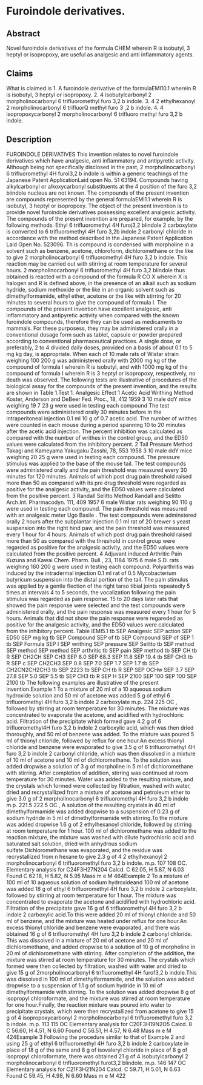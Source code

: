 # Furoindole derivatives.

## Abstract
Novel furoindole derivatives of the formula CHEM wherein R is isobutyl, 3 heptyl or isopropoxy, are useful as analgesic and anti inflammatory agents.

## Claims
What is claimed is 1. A furoindole derivative of the formulaEMI10.1 wherein R is isobutyl, 3 heptyl or isopropoxy. 2. 4 isobutylcarbonyl 2 morpholinocarbonyl 6 trifluoromethyl furo 3,2 b indole. 3. 4 2 ethylhexanoyl 2 morpholinocarbonyl 6 trifluorQ methyl furo 3 ,2 b indole. 4. 4 isopropoxycarbonyl 2 morpholinocarbonyl 6 trifluoro methyl furo 3,2 b indole.

## Description
FUROINDOLE DERIVATIVES This invention relates to novel furoindole derivatives which have analgesic, anti inflammatory and antipyretic activity. Although being not specifically disclosed in the past, 2 morpholinocarbonyl 6 trifluoromethyl 4H furol3,2 b indole is within a generic teachings of the Japanese Patent ApplicationLaid open No. 51 63194. Compounds having alkylcarbonyl or alkoxycarbonyl substituents at the 4 position of the furo 3,2 biindole nucleus are not known. The compounds of the present invention are compounds represented by the general formulaEMI1.1 wherein R is isobutyl, 3 heptyl or isopropoxy. The object of the present invention is to provide novel furoindole derivatives possessing excellent analgesic activity. The compounds of the present invention are prepared, for example, by the following methods. Ethyl 6 trifluoromethyl 4H furoj3,2 blindole 2 carboxylate is converted to 6 trifluoromethyl 4H furo 3,2b indole 2 carbonyl chloride in accordance with the method described in the Japanese Patent Application Laid Open No. 523096. Th is compound is condensed with morpholine in a solvent such as benzene, acetone, chloroform, dichloromethane or the like to give 2 morpholinocarbonyl 6 trifluoromethyl 4H furo 3,2 b indole. This reaction may be carried out with stirring at room temperature for several hours. 2 morpholinocarbonyl 6 trifluoromethyl 4H furo 3,2 blindole thus obtained is reacted with a compound of the formula R CO X wherein X is halogen and R is defined above, in the presence of an alkali such as sodium hydride, sodium methoxide or the like in an organic solvent such as dimethylformamide, ethyl ether, acetone or the like with stirring for 20 minutes to several hours to give the compound of formula I. The compounds of the present invention have excellent analgesic, anti inflammatory and antipyretic activity when compared with the known furoindole compounds, therefore they can be used as medicaments to mammals. For these purposess, they may be administered orally in a conventional dosage form such as tablet, capsule or powder prepared according to conventional pharmaceutical practices. A single dose, or preferably, 2 to 4 divided daily doses, provided on a basis of about 0.1 to 5 mg kg day, is appropriate. When each of 10 male rats of Wistar strain weighing 100 200 g was administered orally with 2000 mg kg of the compound of formula I wherein R is isobutyl, and with 1000 mg kg of the compound of formula I wherein R is 3 heptyl or isopropoxy, respectively, no death was observed. The following tests are illustrative of procedures of the biological assay for the compounds of the present invention, and the results are shown in Table 1.Test 1. Analgesic Effect 1 Acetic Acid Writhing Method Koster, Anderson and DeBeer Fed. Proc., 18, 412 1959 3 10 male ddY mice weighing 19 7 23 g were used in testing each compound The test compounds were administered orally 30 minutes before in the intraperitoneal injection 0.1 ml 10 g of 0.7 acetic acid. The number of writhes were counted in each mouse during a period spanning 10 to 20 minutes after the acetic acid injection. The percent inhibition was calculated as compared with the number of writhes in the control group, and the ED50 values were calculated from the inhibitory percent. 2 Tail Pressure Method Takagi and Kameyama Yakugaku Zasshi, 78, 553 1958 3 10 male ddY mice weighing 20 25 g were used in testing each compound. The pressure stimulus was applied to the base of the mouse tail. The test compounds were administered orally and the pain threshold was measured every 30 minutes for 120 minutes. Animals of which post drug pain threshold raised more than 50 as compared with its pre drug threshold were regarded as positive for the analgesic activity, and the ED50 values were calculated from the positive percent. 3 Randall Selitto Method Randall and Selitto Arch.Int. Pharmacodyn. 111, 409 1957 6 male Wistar rats weighing 90 110 g were used in testing each compound. The pain threshold was measured with an analgesic meter Ugo Basile . The test compounds were adminstered orally 2 hours after the subplantar injection 0.1 ml rat of 20 brewer s yeast suspension into the right hind paw, and the pain threshold was measured every 1 hour for 4 hours. Animals of which post drug pain threshold raised more than 50 as compared with the threshold in control group were regarded as positive for the analgesic activity, and the ED50 values were calculated from the positive percent. 4 Adjuvant induced Arthritic Pain Kuzuna and Kawai Chem. Pharm. Bull., 23, 1184 1975 6 male S.D. rats weighing 160 200 g were used in testing each compound. Polyarthritis was induced by the intradermal injection 0.1 ml rat of 0.5 Mycobacterium butyricum suspension into the distal portion of the tail. The pain stimulus was applied by a gentle flection of the right tarso tibial joints repeatedly 5 times at intervals 4 to 5 seconds, the vocalization following the pain stimulus was regarded as pain response. 15 to 20 days later rats that showed the pain response were selected and the test compounds were administered orally, and the pain response was measured every 1 hour for 5 hours. Animals that did not show the pain response were regareded as positive for the analgesic activity, and the ED50 values were calculated from the inhibitory percent. Table IEMI5.1 tb SEP Analgesic SEP action SEP ED50 SEP mg kg tb SEP Compound SEP of tb SEP Compound SEP of SEP 1 tb SEP Formula SEP I SEP writhing SEP pressure SEP Selitto tb SEP method SEP method SEP method SEP arthritic tb SEP pain SEP method tb SEP CH tb R SEP CH2CH SEP CH3 SEP 8.0 SEP 68.3 SEP 11.8 SEP 19.4 tb SEP CH3 tb R SEP c SEP CH2CH3 SEP 0.8 SEP 7.0 SEP 1.7 SEP 1.7 tb SEP CH2CN2CH2CH3 tb SEP 2223 tb SEP CH tb R SEP SEP OCHw SEP 3.7 SEP 27.8 SEP 5.0 SEP 5.5 tb SEP CH3 tb R SEP H SEP 2100 SEP 100 SEP 100 SEP 2100 tb The following examples are illustrative of the present invention.Example 1 To a mixture of 20 ml of a 10 aqueous sodium hydroxide solution and 50 ml of acetone was added 5 g of ethyl 6 trifluoromethyl 4H furo 3,2 b indole 2 carboxylate m.p. 224 225 OC , followed by stirring at room temperature for 30 minutes. The mixture was concentrated to evaporate the acetone, and acidified with hydrochloric acid. Filtration of the precipitate which formed gave 4.2 g of 6 trifluoromethyl4H furo 3,2 b indole 2 carboxylic acid, which was then dried thoroughly, and 50 ml of benzene was added. To the mixture was poured 5 ml of thionyl chloride, followed by reflux for one hour.An excess thionyl chloride and benzene were evaporated to give 3.5 g of 6 trifluoromethyl 4H furo 3,2 b indole 2 carbonyl chloride, which was then dissolved in a mixture of 10 ml of acetone and 10 ml of dichloromethane. To the solution was added dropwise a solution of 3 g of morpholine in 5 ml of dichloromethane with stirring. After completion of addition, stirring was continued at room temperature for 30 minutes. Water was added to the resulting mixture, and the crystals which formed were collected by filtration, washed with water, dried and recrystallized from a mixture of acetone and petroleum ether to give 3.0 g of 2 morpholinocarbonyl 6 trifluoromethyl 4H furo 3,2 b indole m.p. 221.5 222.5 OC , A solution of the resulting crystals in 40 ml of dimethylformamide was added dropwise to a suspension of 0.23 g of sodium hydride in 5 ml of dimethylformamide with stirring.To the mixture was added dropwise 1.6 g of 2 ethylhexanoyl chloride, followed by stirring at room temperature for 1 hour. 100 ml of dichloromethane was added to the reaction mixture, the mixture was washed with dilute hydrochloric acid and saturated salt solution, dried with anhydrous sodium sulfate.Dichloromethane was evaporated, and the residue was recrystallized from n hexane to give 2.3 g of 4 2 ethylhexanoyl 2 morpholinocarbonyl 6 trifluoromethyl furo 3,2 b indole. m.p. 107 108 OC. Elementary analysis for C24F3H27N204 Calcd. C 62.05, H 5.87, N 6.03 Found C 62.18, H 5.82, N 5.95 Mass m e M 464Example 2 To a mixture of 100 ml of 10 aqueous solution of sodium hydroxideand 100 ml of acetone was added 18 g of ethyl 6 trifluoromethyl 4H furo 3,2 b indole 2 carboxylate, followed by stirring at room temperature for 1 hour. The mixture was concentrated to evaporate the acetone and acidified with hydrochloric acid. Filtration of the precipitate gave 16 g of 6 trifluoromethyl 4H furo 3,2 b indole 2 carboxylic acid.To this were added 20 ml of thionyl chloride and 50 ml of benzene, and the mixture was heated under reflux for one hour.An excess thionyl chloride and benzene were evaporated, and there was obtained 16 g of 6 trifluoromethyl 4H furo 3,2 b indole 2 carbonyl chloride. This was dissolved in a mixture of 20 ml of acetone and 20 ml of dichloromethane, and added dropwise to a solution of 10 g of morpholine in 20 ml of dichloromethane with stirring. After completion of the addition, the mixture was stirred at room temperature for 30 minutes. The crystals which formed were then collected by filtration, washed with water and dried to give 15 g of 2morpholinocarbonyl 6 trifluoromethyl 4H furof3,2 b indole.This was dissolved in 100 ml of dimethylformamide, and the solution was added dropwise to a suspension of 1.1 g of sodium hydride in 10 ml of dimethylformamide with stirring. To the solution was added dropwise 8 g of isopropyl chloroformate, and the mixture was stirred at room temperature for one hour.Finally, the reaction mixture was poured into water to precipitate crystals, which were then recrystallized from acetone to give 15 g of 4 isopropoxycarbonyl 2 morpholinocarbonyl 6 trifluoromethyl furo 3,2 b indole. m.p. 113 115 OC Elementary analysis for C20F3H19N2O5 Calcd. 8 C 56.60, H 4.51, N 6.60 Found C 56.51, H 4.57, N 6.48 Mass m e M 424Example 3 Following the procedure similar to that of Example 2 and using 25 g of ethyl 6 trifluoromethyl 4H furo 3,2 b indole 2 carboxylate in place of 18 g of the same and 8 g of isovaleryl chloride in place of 8 g of isopropyl chloroformate, there was obtained 21 g of 4 isobutylcarbonyl 2 morpholinocarbonyl 6 trifluoromethyl furot3,2 blindole. m.p. 146 147 OC Elementary analysis for C21F3H21N204 Calcd. C 59.71, H 5.01, N 6.63 Found C 59.45, H 4.98, N 6.60 Mass m e M 422